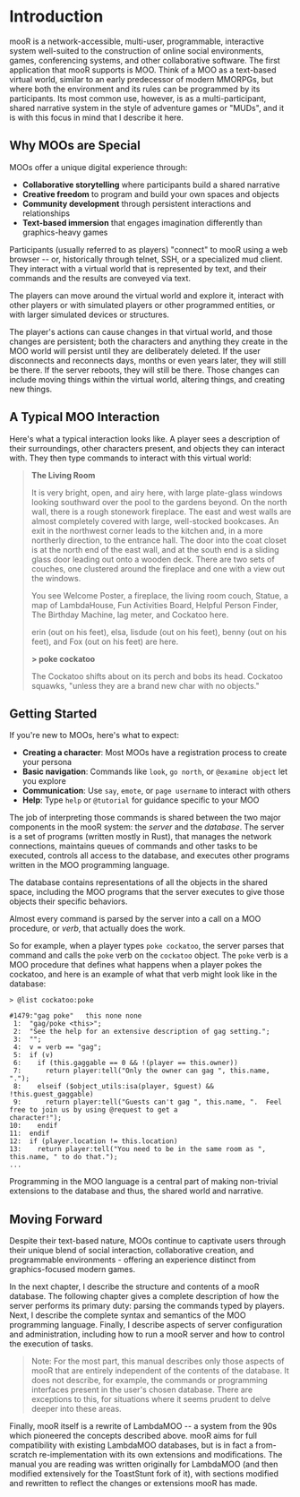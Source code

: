 # Introduction

mooR is a network-accessible, multi-user, programmable, interactive system well-suited to the construction of online
social environments, games, conferencing systems, and other collaborative software. The first application that mooR
supports is MOO. Think of a MOO as a text-based
virtual world, similar to an early predecessor of modern MMORPGs, but where both the environment and its rules can be
programmed by its participants. Its most common use, however, is as a multi-participant, shared narrative system in the
style of adventure games or "MUDs", and it is with this focus in
mind that I describe it here.

## Why MOOs are Special

MOOs offer a unique digital experience through:

- **Collaborative storytelling** where participants build a shared narrative
- **Creative freedom** to program and build your own spaces and objects
- **Community development** through persistent interactions and relationships
- **Text-based immersion** that engages imagination differently than graphics-heavy games

Participants (usually referred to as players) "connect" to mooR using a web browser -- or, historically through telnet,
SSH, or a specialized mud client. They interact with a virtual world that is represented by text, and their commands and
the results are conveyed via text.

The players can move around the virtual world and explore it, interact with other players or with simulated players or
other programmed entities, or with larger simulated devices or structures.

The player's actions can cause changes in that virtual world, and those changes are persistent; both the characters and
anything they create in the MOO world will persist until they are deliberately deleted. If the user disconnects and
reconnects days, months or even years later, they will still be there. If the server reboots, they will still be there.
Those changes can include moving things within the virtual world, altering things, and creating new things.

## A Typical MOO Interaction

Here's what a typical interaction looks like. A player sees a description of their surroundings, other characters
present, and objects they can interact with. They then type commands to interact with this virtual world:

> **The Living Room**
>
> It is very bright, open, and airy here, with large plate-glass windows looking southward over the pool to the gardens
> beyond. On the north wall, there is a rough stonework fireplace. The east and west walls are almost completely covered
> with large, well-stocked bookcases. An exit in the northwest corner leads to the kitchen and, in a more northerly
> direction, to the entrance hall. The door into the coat closet is at the north end of the east wall, and at the south
> end is a sliding glass door leading out onto a wooden deck. There are two sets of couches, one clustered around the
> fireplace and one with a view out the windows.
>
> You see Welcome Poster, a fireplace, the living room couch, Statue, a map of LambdaHouse, Fun Activities Board,
> Helpful
> Person Finder, The Birthday Machine, lag meter, and Cockatoo here.
>
> erin (out on his feet), elsa, lisdude (out on his feet), benny (out on his feet), and Fox (out on his feet) are here.
>
> **> poke cockatoo**
>
> The Cockatoo shifts about on its perch and bobs its head.
> Cockatoo squawks, "unless they are a brand new char with no objects."

## Getting Started

If you're new to MOOs, here's what to expect:

- **Creating a character**: Most MOOs have a registration process to create your persona
- **Basic navigation**: Commands like `look`, `go north`, or `@examine object` let you explore
- **Communication**: Use `say`, `emote`, or `page username` to interact with others
- **Help**: Type `help` or `@tutorial` for guidance specific to your MOO

The job of interpreting those commands is shared between the two major components in the mooR system: the _server_ and
the _database_. The server is a set of programs (written mostly in Rust), that manages the network connections,
maintains queues of commands and other tasks to be executed, controls all access to the database, and executes other
programs written in the MOO programming language.

The database contains representations of all the objects in the shared space, including the MOO programs that the server
executes to give those objects their specific behaviors.

Almost every command is parsed by the server into a call on a MOO procedure, or _verb_, that actually does the work.

So for example, when a player types `poke cockatoo`, the server parses that command and calls the `poke` verb on the
`cockatoo` object. The `poke` verb is a MOO procedure that defines what happens when a player pokes the cockatoo, and
here is an example of what that verb might look like in the database:

```moocode
> @list cockatoo:poke

#1479:"gag poke"   this none none
 1:  "gag/poke <this>";
 2:  "See the help for an extensive description of gag setting.";
 3:  "";
 4:  v = verb == "gag";
 5:  if (v)
 6:    if (this.gaggable == 0 && !(player == this.owner))
 7:      return player:tell("Only the owner can gag ", this.name, ".");
 8:    elseif ($object_utils:isa(player, $guest) && !this.guest_gaggable)
 9:      return player:tell("Guests can't gag ", this.name, ".  Feel free to join us by using @request to get a
character!");
10:    endif
11:  endif
12:  if (player.location != this.location)
13:    return player:tell("You need to be in the same room as ", this.name, " to do that.");
...
```

Programming in the MOO language is a central part of making non-trivial extensions to the database and thus, the shared
world and narrative.

## Moving Forward

Despite their text-based nature, MOOs continue to captivate users through their unique blend of social interaction,
collaborative creation, and programmable environments - offering an experience distinct from graphics-focused modern
games.

In the next chapter, I describe the structure and contents of a mooR database. The following chapter gives a complete
description of how the server performs its primary duty: parsing the commands typed by players. Next, I describe the
complete syntax and semantics of the MOO programming language. Finally, I describe aspects of server configuration and
administration, including how to run a mooR server and how to control the execution of tasks.



> Note: For the most part, this manual describes only those aspects of mooR that are entirely independent of the
> contents of the database. It does not describe, for example, the commands or programming interfaces present in the
> user's chosen database. There are exceptions to this, for situations where it seems prudent to delve deeper into these
> areas.

Finally, mooR itself is a rewrite of LambdaMOO -- a system from the 90s which pioneered the concepts described above.
mooR aims for full compatibility with existing LambdaMOO databases, but is in fact a from-scratch re-implementation with
its own extensions and modifications. The manual you are reading was written originally for LambdaMOO (and then modified
extensively for the ToastStunt fork of it), with sections modified and rewritten to reflect the changes or extensions
mooR has made.

